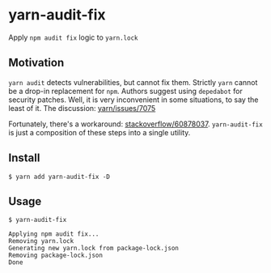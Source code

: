 # yarn-audit-fix
Apply `npm audit fix` logic to `yarn.lock`

## Motivation
`yarn audit` detects vulnerabilities, but cannot fix them.
Strictly `yarn` cannot be a drop-in replacement for `npm`.
Authors suggest using `depedabot` for security patches. Well, it is very inconvenient in some situations, to say the least of it.
The discussion: [yarn/issues/7075](https://github.com/yarnpkg/yarn/issues/7075)

Fortunately, there's a workaround: [stackoverflow/60878037](https://stackoverflow.com/a/60878037).
`yarn-audit-fix` is just a composition of these steps into a single utility.

## Install
```shell script
$ yarn add yarn-audit-fix -D
```

## Usage
```shell script
$ yarn-audit-fix

Applying npm audit fix...
Removing yarn.lock
Generating new yarn.lock from package-lock.json
Removing package-lock.json
Done
```
